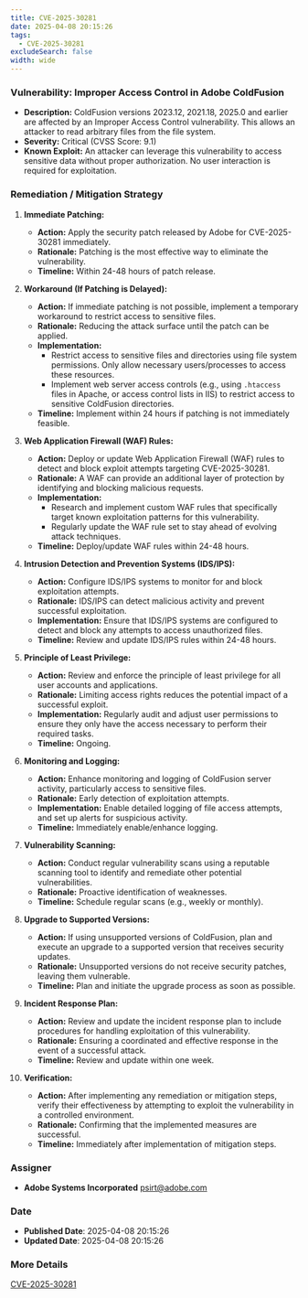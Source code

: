 ```yaml
---
title: CVE-2025-30281
date: 2025-04-08 20:15:26
tags:
  - CVE-2025-30281
excludeSearch: false
width: wide
---
```


### Vulnerability: Improper Access Control in Adobe ColdFusion

*   **Description:** ColdFusion versions 2023.12, 2021.18, 2025.0 and earlier are affected by an Improper Access Control vulnerability. This allows an attacker to read arbitrary files from the file system.
*   **Severity:** Critical (CVSS Score: 9.1)
*   **Known Exploit:** An attacker can leverage this vulnerability to access sensitive data without proper authorization. No user interaction is required for exploitation.

### Remediation / Mitigation Strategy

1.  **Immediate Patching:**
    *   **Action:** Apply the security patch released by Adobe for CVE-2025-30281 immediately.
    *   **Rationale:** Patching is the most effective way to eliminate the vulnerability.
    *   **Timeline:** Within 24-48 hours of patch release.

2.  **Workaround (If Patching is Delayed):**
    *   **Action:** If immediate patching is not possible, implement a temporary workaround to restrict access to sensitive files.
    *   **Rationale:** Reducing the attack surface until the patch can be applied.
    *   **Implementation:**
        *   Restrict access to sensitive files and directories using file system permissions. Only allow necessary users/processes to access these resources.
        *   Implement web server access controls (e.g., using `.htaccess` files in Apache, or access control lists in IIS) to restrict access to sensitive ColdFusion directories.
    *   **Timeline:** Implement within 24 hours if patching is not immediately feasible.

3.  **Web Application Firewall (WAF) Rules:**
    *   **Action:** Deploy or update Web Application Firewall (WAF) rules to detect and block exploit attempts targeting CVE-2025-30281.
    *   **Rationale:** A WAF can provide an additional layer of protection by identifying and blocking malicious requests.
    *   **Implementation:**
        *   Research and implement custom WAF rules that specifically target known exploitation patterns for this vulnerability.
        *   Regularly update the WAF rule set to stay ahead of evolving attack techniques.
    *   **Timeline:** Deploy/update WAF rules within 24-48 hours.

4.  **Intrusion Detection and Prevention Systems (IDS/IPS):**
    *   **Action:** Configure IDS/IPS systems to monitor for and block exploitation attempts.
    *   **Rationale:** IDS/IPS can detect malicious activity and prevent successful exploitation.
    *   **Implementation:** Ensure that IDS/IPS systems are configured to detect and block any attempts to access unauthorized files.
    *   **Timeline:** Review and update IDS/IPS rules within 24-48 hours.

5.  **Principle of Least Privilege:**
    *   **Action:** Review and enforce the principle of least privilege for all user accounts and applications.
    *   **Rationale:** Limiting access rights reduces the potential impact of a successful exploit.
    *   **Implementation:** Regularly audit and adjust user permissions to ensure they only have the access necessary to perform their required tasks.
    *   **Timeline:** Ongoing.

6.  **Monitoring and Logging:**
    *   **Action:** Enhance monitoring and logging of ColdFusion server activity, particularly access to sensitive files.
    *   **Rationale:** Early detection of exploitation attempts.
    *   **Implementation:** Enable detailed logging of file access attempts, and set up alerts for suspicious activity.
    *   **Timeline:** Immediately enable/enhance logging.

7.  **Vulnerability Scanning:**
    *   **Action:** Conduct regular vulnerability scans using a reputable scanning tool to identify and remediate other potential vulnerabilities.
    *   **Rationale:** Proactive identification of weaknesses.
    *   **Timeline:** Schedule regular scans (e.g., weekly or monthly).

8.  **Upgrade to Supported Versions:**
    *   **Action:** If using unsupported versions of ColdFusion, plan and execute an upgrade to a supported version that receives security updates.
    *   **Rationale:** Unsupported versions do not receive security patches, leaving them vulnerable.
    *   **Timeline:** Plan and initiate the upgrade process as soon as possible.

9.  **Incident Response Plan:**
    *   **Action:** Review and update the incident response plan to include procedures for handling exploitation of this vulnerability.
    *   **Rationale:** Ensuring a coordinated and effective response in the event of a successful attack.
    *   **Timeline:** Review and update within one week.

10. **Verification:**
    *   **Action:** After implementing any remediation or mitigation steps, verify their effectiveness by attempting to exploit the vulnerability in a controlled environment.
    *   **Rationale:** Confirming that the implemented measures are successful.
    *   **Timeline:** Immediately after implementation of mitigation steps.

### Assigner
- **Adobe Systems Incorporated** <psirt@adobe.com>

### Date
- **Published Date**: 2025-04-08 20:15:26
- **Updated Date**: 2025-04-08 20:15:26

### More Details
[CVE-2025-30281](https://www.cvedetails.com/cve/CVE-2025-30281)